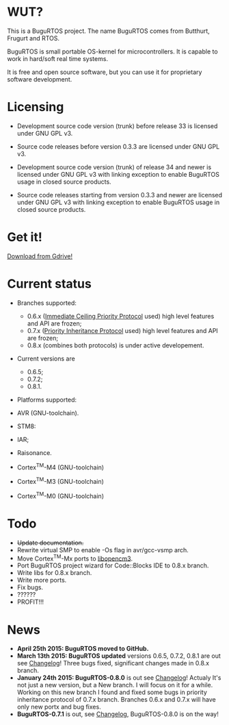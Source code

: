 # WUT? #
This is a BuguRTOS project.
The name BuguRTOS comes from Butthurt, Frugurt and RTOS.

BuguRTOS is small portable OS-kernel for microcontrollers.
It is capable to work in hard/soft real time systems.

It is free and open source software, but you can use it for
proprietary software development.

# Licensing #
 * Development source code version (trunk) before release 33 is licensed under GNU GPL v3.
 * Source code releases before version 0.3.3 are licensed under GNU GPL v3.

 * Development source code version (trunk) of release 34 and newer is licensed under GNU GPL v3 with linking exception to enable BuguRTOS usage in closed source products.
 * Source code releases starting from version 0.3.3 and newer are licensed under GNU GPL v3 with linking exception to enable BuguRTOS usage in closed source products.

# Get it! #
[Download from Gdrive!](https://drive.google.com/folderview?id=0B32mjehjqcIOYlFtNnRSc0JxdGc&usp=sharing)

# Current status #
* Branches supported:
  * 0.6.x ([Immediate Ceiling Priority Protocol](http://en.wikipedia.org/wiki/Priority_ceiling_protocol) used) high level features and API are frozen;
  * 0.7.x ([Priority Inheritance Protocol](http://en.wikipedia.org/wiki/Priority_inheritance) used) high level features and API are frozen;
  * 0.8.x (combines both protocols) is under active developement.

* Current versions are
  * 0.6.5;
  * 0.7.2;
  * 0.8.1.
 
 * Platforms supported:
  * AVR (GNU-toolchain).
  * STM8:
   * IAR;
   * Raisonance.
  * Cortex<sup>TM</sup>-M4 (GNU-toolchain)
  * Cortex<sup>TM</sup>-M3 (GNU-toolchain)
  * Cortex<sup>TM</sup>-M0 (GNU-toolchain)

# Todo #
 * ~~Update documentation.~~
 * Rewrite virtual SMP to enable -Os flag in avr/gcc-vsmp arch.
 * Move Cortex<sup>TM</sup>-Mx ports to [libopencm3](https://github.com/libopencm3/libopencm3).
 * Port BuguRTOS project wizard for Code::Blocks IDE to 0.8.x branch.
 * Write libs for 0.8.x branch.
 * Write more ports.
 * Fix bugs.
 * ??????
 * PROFIT!!!

# News #
 * **April 25th 2015: BuguRTOS moved to GitHub.**
 * **March 13th 2015: BuguRTOS updated** versions 0.6.5, 0.7.2, 0.8.1 are out see [Changelog](https://github.com/shkolnick-kun/bugurtos/blob/wiki/Changelog.md)! Three bugs fixed, significant changes made in 0.8.x branch.
 * **January 24th 2015: BuguRTOS-0.8.0** is out see [Changelog](https://github.com/shkolnick-kun/bugurtos/blob/wiki/Changelog.md)! Actualy It's not just a new version, but a New branch. I will focus on it for a while. Working on this new branch I found and fixed some bugs in priority inheritance protocol of 0.7.x branch. Branches 0.6.x and 0.7.x will have only new portx and bug fixes.
 * **BuguRTOS-0.7.1** is out, see [Changelog](https://github.com/shkolnick-kun/bugurtos/blob/wiki/Changelog.md), BuguRTOS-0.8.0 is on the way!
